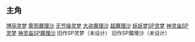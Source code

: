 主角
--------------
[博丽灵梦](zhu/reimu.md)
[雾雨魔理沙](zhu/marisa.md)
[无节操灵梦](zhu/reimu_sp.md)
[大盗魔理沙](zhu/marisa_sp.md)
[超魔理沙](zhu/marisa_sp2.md)
[妖妖梦SP灵梦](zhu/reimu_yym.md)
[神灵庙SP灵梦](zhu/reimu_slm.md)
[神灵庙SP魔理沙](zhu/marisa_slm.md)
旧作SP灵梦（未设计）
旧作SP魔理沙（未设计）
